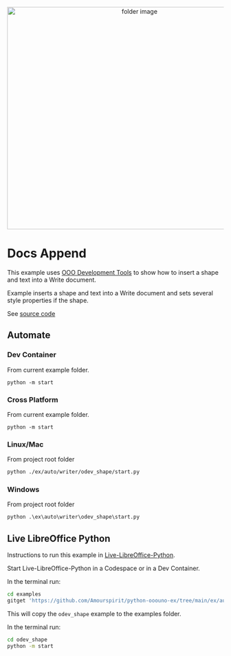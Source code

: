 <p align="center">
<img src="https://github.com/Amourspirit/python-ooouno-ex/assets/4193389/6aac25bb-d7e1-475b-ac47-80e9305c86de" width="600" height="518" alt="folder image"/>
</p>

# Docs Append

This example uses [OOO Development Tools] to show how to insert a shape and text into a Write document.

Example inserts a shape and text into a Write document and sets several style properties if the shape.


See [source code](./start.py)

## Automate

### Dev Container

From current example folder.

```shell
python -m start
```

### Cross Platform

From current example folder.

```shell
python -m start
```

### Linux/Mac

From project root folder

```sh
python ./ex/auto/writer/odev_shape/start.py
```

### Windows

From project root folder

```ps
python .\ex\auto\writer\odev_shape\start.py
```

## Live LibreOffice Python

Instructions to run this example in [Live-LibreOffice-Python](https://github.com/Amourspirit/live-libreoffice-python).

Start Live-LibreOffice-Python in a Codespace or in a Dev Container.

In the terminal run:

```bash
cd examples
gitget 'https://github.com/Amourspirit/python-ooouno-ex/tree/main/ex/auto/writer/odev_shape'
```

This will copy the `odev_shape` example to the examples folder.

In the terminal run:

```bash
cd odev_shape
python -m start
```

[OOO Development Tools]: https://python-ooo-dev-tools.readthedocs.io/en/latest/
